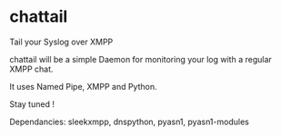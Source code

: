 chattail
========

Tail your Syslog over XMPP

chattail will be a simple Daemon for monitoring your log with a regular XMPP chat.

It uses Named Pipe, XMPP and Python.

Stay tuned !


Dependancies: sleekxmpp, dnspython, pyasn1, pyasn1-modules
